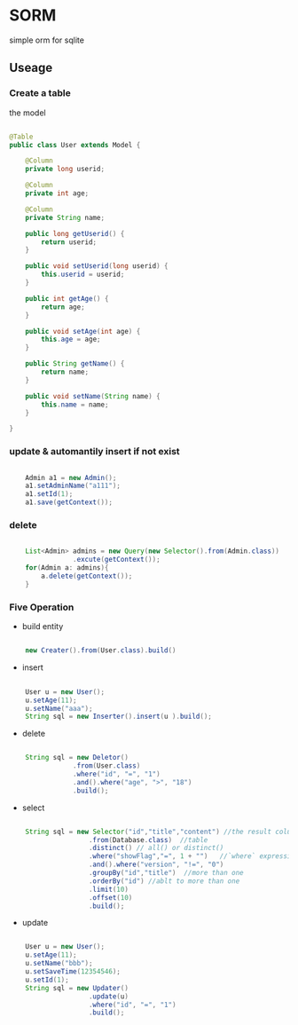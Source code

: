 SORM
====

simple orm for sqlite


## Useage

### Create a table 

the model  
```java  

@Table  
public class User extends Model {  

	@Column  
	private long userid; 

	@Column   
	private int age;  

	@Column  
	private String name;  

	public long getUserid() {
		return userid;
	}

	public void setUserid(long userid) {
		this.userid = userid;
	}

	public int getAge() {
		return age;
	}

	public void setAge(int age) {
		this.age = age;
	}

	public String getName() {
		return name;
	}

	public void setName(String name) {
		this.name = name;
	}

}

```


### update & automantily insert if not exist  
```java  

	Admin a1 = new Admin();  
	a1.setAdminName("a111");  
	a1.setId(1);  
	a1.save(getContext());  
```

### delete 

```java

	List<Admin> admins = new Query(new Selector().from(Admin.class))
				.excute(getContext());  
	for(Admin a: admins){  
		a.delete(getContext());  
	}  
```
  
### Five Operation
* build entity  
```java  

	new Creater().from(User.class).build()
```

* insert  
```java  
  
    User u = new User();    
    u.setAge(11);     
    u.setName("aaa");     
    String sql = new Inserter().insert(u ).build();    
```  

* delete  
```java  

	String sql = new Deletor()
				.from(User.class)
				.where("id", "=", "1")
				.and().where("age", ">", "18")
				.build();

```

* select  
```java  

	String sql = new Selector("id","title","content") //the result columns. select all(*) when nothing here
					.from(Database.class)  //table
					.distinct() // all() or distinct()
					.where("showFlag","=", 1 + "")   //`where` expression
					.and().where("version", "!=", "0")
					.groupBy("id","title")  //more than one
					.orderBy("id") //ablt to more than one
					.limit(10)
					.offset(10)
					.build();

```

* update  
```java

	User u = new User();
	u.setAge(11);
	u.setName("bbb");
	u.setSaveTime(12354546);
	u.setId(1);
	String sql = new Updater()
					.update(u)
					.where("id", "=", "1")
					.build();
```

